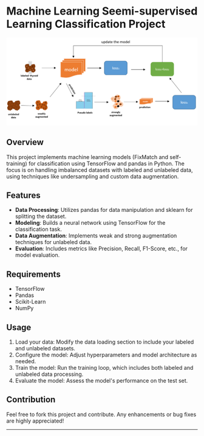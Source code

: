  

# Machine Learning Seemi-supervised Learning Classification Project
![Description of Image](wflowFix.PNG)

 
## Overview
This project implements machine learning models (FixMatch and self-training) for classification using TensorFlow and pandas in Python. The focus is on handling imbalanced datasets with labeled and unlabeled data, using techniques like undersampling and custom data augmentation.

## Features
- **Data Processing**: Utilizes pandas for data manipulation and sklearn for splitting the dataset.
- **Modeling**: Builds a neural network using TensorFlow for the classification task.
- **Data Augmentation**: Implements weak and strong augmentation techniques for unlabeled data.
- **Evaluation**: Includes metrics like Precision, Recall, F1-Score, etc., for model evaluation.

## Requirements
- TensorFlow
- Pandas
- Scikit-Learn
- NumPy

## Usage
1. Load your data: Modify the data loading section to include your labeled and unlabeled datasets.
2. Configure the model: Adjust hyperparameters and model architecture as needed.
3. Train the model: Run the training loop, which includes both labeled and unlabeled data processing.
4. Evaluate the model: Assess the model's performance on the test set.

## Contribution
Feel free to fork this project and contribute. Any enhancements or bug fixes are highly appreciated!

---

 
